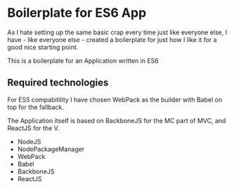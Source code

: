 # Boilerplate for ES6 App
As I hate setting up the same basic crap every time just like everyone else, I have - like everyone else - created a boilerplate for just how I like it for a good nice starting point.

This is a boilerplate for an Application written in ES6

## Required technologies
For ES5 compabitility I have chosen WebPack as the builder with Babel on top for the fallback.

The Application itself is based on BackboneJS for the MC part of MVC, and ReactJS for the V.

* NodeJS
* NodePackageManager
* WebPack
* Babel
* BackboneJS
* ReactJS